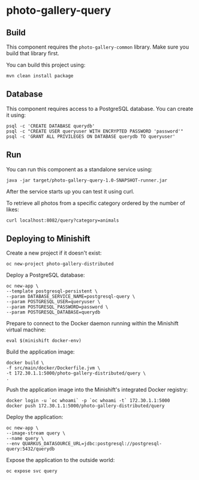 # photo-gallery-query

## Build

This component requires the `photo-gallery-common` library. Make sure you build that library first.

You can build this project using:

```
mvn clean install package
```

## Database

This component requires access to a PostgreSQL database. You can create it using:

```
psql -c 'CREATE DATABASE querydb'
psql -c "CREATE USER queryuser WITH ENCRYPTED PASSWORD 'password'"
psql -c 'GRANT ALL PRIVILEGES ON DATABASE querydb TO queryuser'
```

## Run

You can run this component as a standalone service using:

```
java -jar target/photo-gallery-query-1.0-SNAPSHOT-runner.jar
```

After the service starts up you can test it using curl.

To retrieve all photos from a specific category ordered by the number of likes:

```
curl localhost:8082/query?category=animals
```

## Deploying to Minishift

Create a new project if it doesn't exist:

```
oc new-project photo-gallery-distributed
```

Deploy a PostgreSQL database:

```
oc new-app \
--template postgresql-persistent \
--param DATABASE_SERVICE_NAME=postgresql-query \
--param POSTGRESQL_USER=queryuser \
--param POSTGRESQL_PASSWORD=password \
--param POSTGRESQL_DATABASE=querydb
```

Prepare to connect to the Docker daemon running within the Minishift virtual machine:

```
eval $(minishift docker-env)
```

Build the application image:

```
docker build \
-f src/main/docker/Dockerfile.jvm \
-t 172.30.1.1:5000/photo-gallery-distributed/query \
.
```

Push the application image into the Minishift's integrated Docker registry:

```
docker login -u `oc whoami` -p `oc whoami -t` 172.30.1.1:5000
docker push 172.30.1.1:5000/photo-gallery-distributed/query
```

Deploy the application:

```
oc new-app \
--image-stream query \
--name query \
--env QUARKUS_DATASOURCE_URL=jdbc:postgresql://postgresql-query:5432/querydb
```

Expose the application to the outside world:

```
oc expose svc query
```
